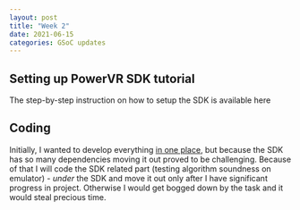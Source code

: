 ```yaml
---
layout: post
title: "Week 2"
date: 2021-06-15
categories: GSoC updates
---
```


## Setting up PowerVR SDK tutorial
The step-by-step instruction on how to setup the SDK is available here

## Coding
Initially, I wanted to develop everything [in one place](https://github.com/JDuchniewicz/GPGPU-with-GLES), but because the SDK has so many dependencies moving it out proved to be challenging.
Because of that I will code the SDK related part (testing algorithm soundness on emulator) - _under_ the SDK and move it out only after I have significant progress in project. Otherwise I would get bogged down by the task and it would steal precious time.

